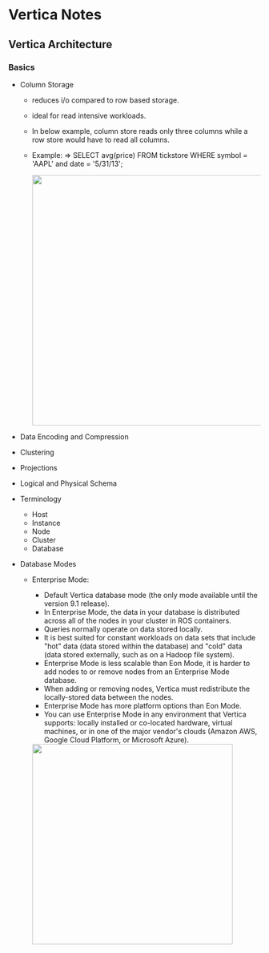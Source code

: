 # Vertica Notes

## Vertica Architecture

### Basics

- Column Storage

  - reduces i/o compared to row based storage.
  - ideal for read intensive workloads.
  - In below example, column store reads only three columns while a row store would have to read all columns.
  - Example: => SELECT avg(price) FROM tickstore WHERE symbol = 'AAPL' and date = '5/31/13';
  
    <img src="https://www.vertica.com/docs/9.2.x/HTML/Content/Resources/Images/ConceptsGuide/cluster_storage.png" width=500px height=500px>

- Data Encoding and Compression

- Clustering

- Projections

- Logical and Physical Schema

- Terminology

  -  Host
  -  Instance
  -  Node
  -  Cluster
  -  Database

- Database Modes

  - Enterprise Mode:
     -  Default Vertica database mode (the only mode available until the version 9.1 release).
     -  In Enterprise Mode, the data in your database is distributed across all of the nodes in your cluster in ROS containers.
     -  Queries normally operate on data stored locally.
     -  It is best suited for constant workloads on data sets that include "hot" data (data stored within the database) and "cold" data (data stored externally, such as on a Hadoop file system).
     -  Enterprise Mode is less scalable than Eon Mode, it is harder to add nodes to or remove nodes from an Enterprise Mode database. 
     -  When adding or removing nodes, Vertica must redistribute the locally-stored data between the nodes.
     -  Enterprise Mode has more platform options than Eon Mode. 
     -  You can use Enterprise Mode in any environment that Vertica supports: locally installed or co-located hardware, virtual machines, or in one of the major vendor's clouds (Amazon AWS, Google Cloud Platform, or Microsoft Azure).

    <img src="https://www.vertica.com/docs/9.2.x/HTML/Content/Resources/Images/Eon/enterprise-mode-basic_diagram.png" width=400px height=400px>
  
